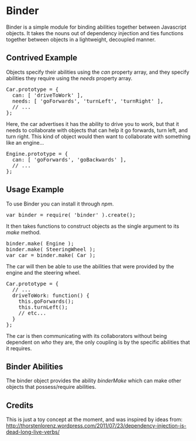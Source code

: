 
Binder
====

Binder is a simple module for binding abilities together between Javascript objects.  It takes the nouns out of dependency injection and ties functions together between objects in a lightweight, decoupled manner.

Contrived Example
----------------

Objects specify their abilities using the _can_ property array, and they specify abilities they require using the _needs_ property array.

<pre>
Car.prototype = {
  can: [ 'driveToWork' ],
  needs: [ 'goForwards', 'turnLeft', 'turnRight' ],
  // ...
};
</pre>

Here, the car advertises it has the ability to drive you to work, but that it needs to collaborate with objects that can help it go forwards, turn left, and turn right.  This kind of object would then want to collaborate with something like an engine...

<pre>
Engine.prototype = {
  can: [ 'goForwards', 'goBackwards' ],
  // ...
};
</pre>

Usage Example
-------------

To use Binder you can install it through _npm_.

<pre>
var binder = require( 'binder' ).create();
</pre>

It then takes functions to construct objects as the single argument to its _make_ method.

<pre>
binder.make( Engine );
binder.make( SteeringWheel );
var car = binder.make( Car );
</pre>

The car will then be able to use the abilities that were provided by the engine and the steering wheel.

<pre>
Car.prototype = {
  // ...
  driveToWork: function() {
    this.goForwards();
    this.turnLeft();
    // etc...
  }
};
</pre>

The car is then communicating with its collaborators without being dependent on _who_ they are, the only coupling is by the specific abilities that it requires.

Binder Abilities
----------------

The binder object provides the ability *binderMake* which can make other objects that possess/require abilities.

Credits
-------

This is just a toy concept at the moment, and was inspired by ideas from: http://thorstenlorenz.wordpress.com/2011/07/23/dependency-injection-is-dead-long-live-verbs/

